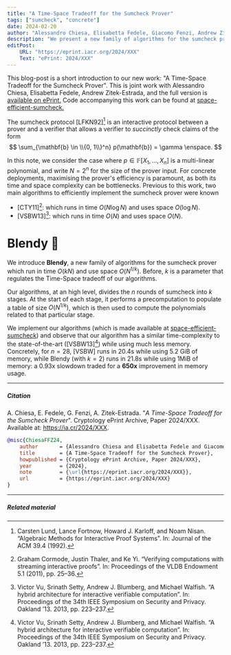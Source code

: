 ```yaml
---
title: "A Time-Space Tradeoff for the Sumcheck Prover"
tags: ["sumcheck", "concrete"]
date: 2024-02-20
author: "Alessandro Chiesa, Elisabetta Fedele, Giacomo Fenzi, Andrew Zitek-Estrada"
description: "We present a new family of algorithms for the sumcheck protocol prover that offer new time-space tradeoffs."
editPost:
    URL: "https://eprint.iacr.org/2024/XXX"
    Text: "ePrint: 2024/XXX"
---
```

This blog-post is a short introduction to our new work: "A Time-Space Tradeoff for the Sumcheck Prover". This is joint work with Alessandro Chiesa, Elisabetta Fedele, Andrew Zitek-Estrada, and the full version is [available on ePrint.](https://eprint.iacr.org/2024/XXX) Code accompanying this work can be found at [space-efficient-sumcheck.](https://github.com/compsec-epfl/space-efficient-sumcheck)

The sumcheck protocol [LFKN92][^sumcheck] is an interactive protocol between a prover and a verifier that allows a verifier to _succinctly_ check claims of the form
$$ \sum_{\mathbf{b} \in \\{0, 1\\}^n} p(\mathbf{b}) = \gamma \enspace. $$

In this note, we consider the case where $p \in \mathbb{F}[X_1, \dots, X_n]$ is a multi-linear polynomial, and write $N = 2^n$ for the size of the prover input. 
For concrete deployments, maximising the prover's efficiency is paramount, as both its time and space complexity can be bottlenecks.
Previous to this work, two main algorithms to efficiently implement the sumcheck prover were known
- [CTY11][^CTY]: which runs in time $O(N \log N)$ and uses space $O(\log N)$.
- [VSBW13][^VSBW]: which runs in time $O(N)$ and uses space $O(N)$.

# Blendy 🍹
We introduce **Blendy**, a new family of algorithms for the sumcheck prover which run in time $O(k N)$ and use space $O(N^{1/k})$. Before, $k$ is a parameter that regulates the Time-Space tradeoff of our algorithms.

Our algorithms, at an high level, divides the $n$ rounds of sumcheck into $k$ stages. At the start of each stage, it performs a precomputation to populate a table of size $O(N^{1/k})$, which is then used to compute the polynomials related to that particular stage.

We implement our algorithms (which is made available at [space-efficient-sumcheck](https://github.com/compsec-epfl/space-efficient-sumcheck/)) and observe that our algorithm has a similar time-complexity to the state-of-the-art ([VSBW13][^VSBW]) while using much less memory. Concretely, for $n = 28$, [VSBW] runs in 20.4s while using 5.2 GiB of memory, while Blendy (with $k = 2$) runs in 21.8s while using 1MiB of memory: a 0.93x slowdown traded for a **650x** improvement in memory usage.

---
##### Citation

A. Chiesa, E. Fedele, G. Fenzi, A. Zitek-Estrada. "_A Time-Space Tradeoff for the Sumcheck Prover_". Cryptology ePrint Archive, Paper 2024/XXX. Available at: https://ia.cr/2024/XXX.

```BibTeX
@misc{ChiesaFFZ24,
	author       = {Alessandro Chiesa and Elisabetta Fedele and Giacomo Fenzi and Andrew Zitek-Estrada},
	title        = {A Time-Space Tradeoff for the Sumcheck Prover},
	howpublished = {Cryptology ePrint Archive, Paper 2024/XXX},
	year         = {2024},
	note         = {\url{https://eprint.iacr.org/2024/XXX}},
	url          = {https://eprint.iacr.org/2024/XXX}
}
```

---
##### Related material

[^sumcheck]: Carsten Lund, Lance Fortnow, Howard J. Karloff, and Noam Nisan. “Algebraic Methods for Interactive Proof Systems”. In: Journal of the ACM 39.4 (1992).
[^CTY]: Graham Cormode, Justin Thaler, and Ke Yi. “Verifying computations with streaming interactive proofs”. In: Proceedings of the VLDB Endowment 5.1 (2011), pp. 25–36.
[^VSBW]: Victor Vu, Srinath Setty, Andrew J. Blumberg, and Michael Walfish. “A hybrid architecture for interactive verifiable computation”. In: Proceedings of the 34th IEEE Symposium on Security and Privacy. Oakland ’13. 2013, pp. 223–237.
